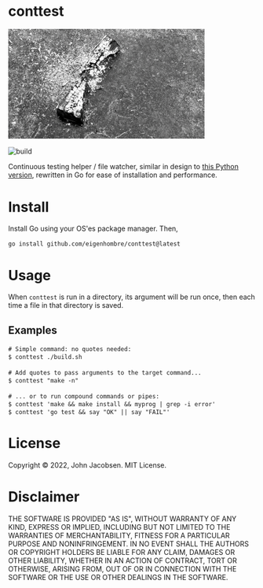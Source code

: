# conttest

<img src="log.png" width="400">

![build](https://github.com/eigenhombre/conttest/actions/workflows/build.yml/badge.svg)

Continuous testing helper / file watcher, similar in design to 
[this Python version](https://github.com/eigenhombre/continuous-testing-helper),
rewritten in Go for ease of installation and performance.

# Install

Install Go using your OS'es package manager.  Then,

    go install github.com/eigenhombre/conttest@latest
    
# Usage

When `conttest` is run in a directory, its argument will be run once, then each time a file in that directory is saved.

## Examples

    # Simple command: no quotes needed:
    $ conttest ./build.sh

    # Add quotes to pass arguments to the target command...
    $ conttest "make -n"

    # ... or to run compound commands or pipes:
    $ conttest 'make && make install && myprog | grep -i error'
    $ conttest 'go test && say "OK" || say "FAIL"'

# License

Copyright © 2022, John Jacobsen. MIT License.

# Disclaimer

THE SOFTWARE IS PROVIDED "AS IS", WITHOUT WARRANTY OF ANY KIND, EXPRESS OR
IMPLIED, INCLUDING BUT NOT LIMITED TO THE WARRANTIES OF MERCHANTABILITY,
FITNESS FOR A PARTICULAR PURPOSE AND NONINFRINGEMENT. IN NO EVENT SHALL THE
AUTHORS OR COPYRIGHT HOLDERS BE LIABLE FOR ANY CLAIM, DAMAGES OR OTHER
LIABILITY, WHETHER IN AN ACTION OF CONTRACT, TORT OR OTHERWISE, ARISING FROM,
OUT OF OR IN CONNECTION WITH THE SOFTWARE OR THE USE OR OTHER DEALINGS IN THE
SOFTWARE.
